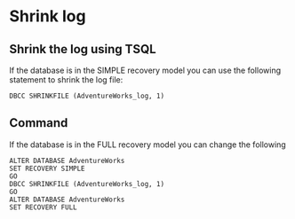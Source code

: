 # Shrink log


## Shrink the log using TSQL

If the database is in the SIMPLE recovery model you can use the following statement to shrink the log file:

````
DBCC SHRINKFILE (AdventureWorks_log, 1)
````

## Command

If the database is in the FULL recovery model you can change the following 

````
ALTER DATABASE AdventureWorks
SET RECOVERY SIMPLE
GO
DBCC SHRINKFILE (AdventureWorks_log, 1)
GO
ALTER DATABASE AdventureWorks
SET RECOVERY FULL
````
